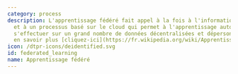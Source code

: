 ```yaml
---
category: process
description: L'apprentissage fédéré fait appel à la fois à l'informatique de périphérie
  et à un processus basé sur le cloud qui permet à l'apprentissage automatique de
  s'effectuer sur un grand nombre de données décentralisées et dépersonnalisées. Pour
  en savoir plus [cliquez-ici](https://fr.wikipedia.org/wiki/Apprentissage_fédéré).
icon: /dtpr-icons/deidentified.svg
id: federated_learning
name: Apprentissage fédéré
---
```

